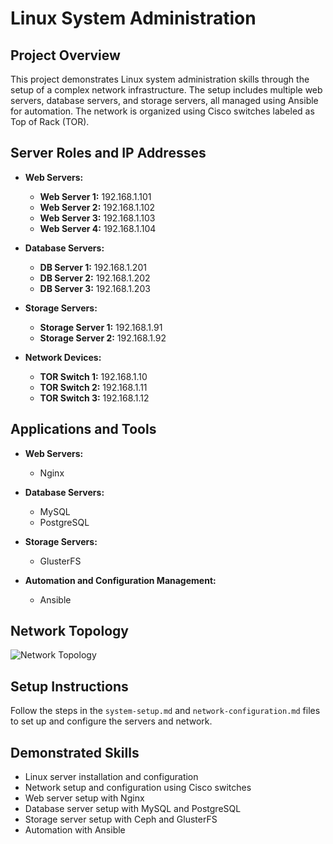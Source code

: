 # Linux System Administration 

## Project Overview

This project demonstrates Linux system administration skills through the setup of a complex network infrastructure. The setup includes multiple web servers, database servers, and storage servers, all managed using Ansible for automation. The network is organized using Cisco switches labeled as Top of Rack (TOR).

## Server Roles and IP Addresses

- **Web Servers:**
  - **Web Server 1:** 192.168.1.101
  - **Web Server 2:** 192.168.1.102
  - **Web Server 3:** 192.168.1.103
  - **Web Server 4:** 192.168.1.104

- **Database Servers:**
  - **DB Server 1:** 192.168.1.201
  - **DB Server 2:** 192.168.1.202
  - **DB Server 3:** 192.168.1.203

- **Storage Servers:**
  - **Storage Server 1:** 192.168.1.91
  - **Storage Server 2:** 192.168.1.92

- **Network Devices:**
  - **TOR Switch 1:** 192.168.1.10
  - **TOR Switch 2:** 192.168.1.11
  - **TOR Switch 3:** 192.168.1.12

## Applications and Tools

- **Web Servers:**
  - Nginx

- **Database Servers:**
  - MySQL
  - PostgreSQL

- **Storage Servers:**
  - GlusterFS

- **Automation and Configuration Management:**
  - Ansible

## Network Topology

![Network Topology](path_to_topology_image.png)

## Setup Instructions

Follow the steps in the `system-setup.md` and `network-configuration.md` files to set up and configure the servers and network.

## Demonstrated Skills

- Linux server installation and configuration
- Network setup and configuration using Cisco switches
- Web server setup with Nginx
- Database server setup with MySQL and PostgreSQL
- Storage server setup with Ceph and GlusterFS
- Automation with Ansible
